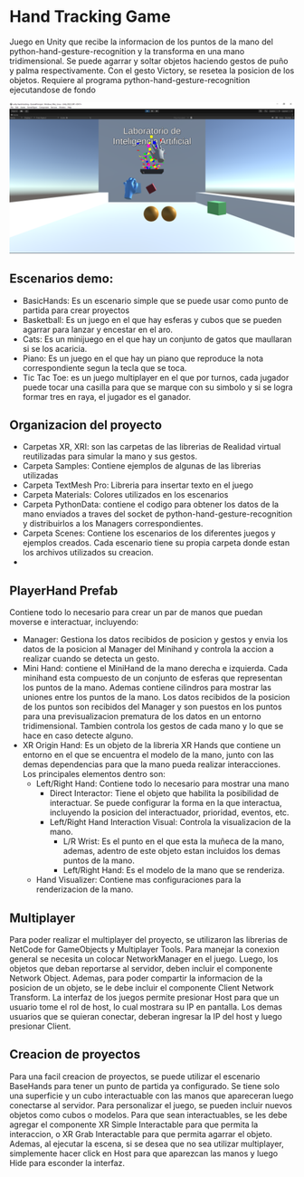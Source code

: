 # Hand Tracking Game
Juego en Unity que recibe la informacion de los puntos de la mano del python-hand-gesture-recognition y la transforma en una mano tridimensional.
Se puede agarrar y soltar objetos haciendo gestos de puño y palma respectivamente. Con el gesto Victory, se resetea la posicion de los objetos.
Requiere al programa python-hand-gesture-recognition ejecutandose de fondo

![Screenshot](Screenshots/image.png)

## Escenarios demo:
- BasicHands: Es un escenario simple que se puede usar como punto de partida para crear proyectos
- Basketball: Es un juego en el que hay esferas y cubos que se pueden agarrar para lanzar y encestar en el aro.
- Cats: Es un minijuego en el que hay un conjunto de gatos que maullaran si se los acaricia.
- Piano: Es un juego en el que hay un piano que reproduce la nota correspondiente segun la tecla que se toca.
- Tic Tac Toe: es un juego multiplayer en el que por turnos, cada jugador puede tocar una casilla para que se marque con su simbolo y si se logra formar tres en raya, el jugador es el ganador.



## Organizacion del proyecto
- Carpetas XR, XRI: son las carpetas de las librerias de Realidad virtual reutilizadas para simular la mano y sus gestos.  
- Carpeta Samples: Contiene ejemplos de algunas de las librerias utilizadas  
- Carpeta TextMesh Pro: Libreria para insertar texto en el juego  
- Carpeta Materials: Colores utilizados en los escenarios  
- Carpeta PythonData: contiene el codigo para obtener los datos de la mano enviados a traves del socket de python-hand-gesture-recognition y distribuirlos a los Managers correspondientes.
- Carpeta Scenes: Contiene los escenarios de los diferentes juegos y ejemplos creados. Cada escenario tiene su propia carpeta donde estan los archivos utilizados su creacion.
- 


## PlayerHand Prefab
Contiene todo lo necesario para crear un par de manos que puedan moverse e interactuar, incluyendo:
- Manager: Gestiona los datos recibidos de posicion y gestos y envia los datos de la posicion al Manager del Minihand y controla la accion a realizar cuando se detecta un gesto.
- Mini Hand: contiene el MiniHand de la mano derecha e izquierda. Cada minihand esta compuesto de un conjunto de esferas que representan los puntos de la mano. Ademas contiene cilindros para mostrar las uniones entre los puntos de la mano. Los datos recibidos de la posicion de los puntos son recibidos del Manager y son puestos en los puntos para una previsualizacion prematura de los datos en un entorno tridimensional. Tambien controla los gestos de cada mano y lo que se hace en caso detecte alguno.
- XR Origin Hand: Es un objeto de la libreria XR Hands que contiene un entorno en el que se encuentra el modelo de la mano, junto con las demas dependencias para que la mano pueda realizar interacciones. Los principales elementos dentro son:
    - Left/Right Hand: Contiene todo lo necesario para mostrar una mano
        - Direct Interactor: Tiene el objeto que habilita la posibilidad de interactuar. Se puede configurar la forma en la que interactua, incluyendo la posicion del interactuador, prioridad, eventos, etc.
        - Left/Right Hand Interaction Visual: Controla la visualizacion de la mano.
            - L/R Wrist: Es el punto en el que esta la muñeca de la mano, ademas, adentro de este objeto estan incluidos los demas puntos de la mano.
            - Left/Right Hand: Es el modelo de la mano que se renderiza.
    - Hand Visualizer: Contiene mas configuraciones para la renderizacion de la mano.

## Multiplayer
Para poder realizar el multiplayer del proyecto, se utilizaron las librerias de NetCode for GameObjects y Multiplayer Tools. Para manejar la conexion general se necesita un colocar NetworkManager en el juego. Luego, los objetos que deban reportarse al servidor, deben incluir el componente Network Object. Ademas, para poder compartir la informacion de la posicion de un objeto, se le debe incluir el componente Client Network Transform. La interfaz de los juegos permite presionar Host para que un usuario tome el rol de host, lo cual mostrara su IP en pantalla. Los demas usuarios que se quieran conectar, deberan ingresar la IP del host y luego presionar Client.

## Creacion de proyectos
Para una facil creacion de proyectos, se puede utilizar el escenario BaseHands para tener un punto de partida ya configurado. Se tiene solo una superficie y un cubo interactuable con las manos que apareceran luego conectarse al servidor. Para personalizar el juego, se pueden incluir nuevos objetos como cubos o modelos. Para que sean interactuables, se les debe agregar el componente XR Simple Interactable para que permita la interaccion, o XR Grab Interactable para que permita agarrar el objeto. Ademas, al ejecutar la escena, si se desea que no sea utilizar multiplayer, simplemente hacer click en Host para que aparezcan las manos y luego Hide para esconder la interfaz.